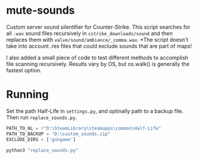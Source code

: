 # mute-sounds
 Custom server sound silentifier for Counter-Strike.
 This script searches for all `.wav` sound files recursively in `cstrike_downloads/sound` and then replaces them with `valve/sound/ambiance/_comma.wav`.
 *The script doesn't take into account .res files that could exclude sounds that are part of maps!

I also added a small piece of code to test different methods to accomplish file scanning recursively. Results vary by OS, but os.walk() is generally the fastest option.

# Running
Set the path Half-Life in `settings.py`, and optinally path to a backup file. Then run `replace_sounds.py`.

```python
PATH_TO_HL = r"D:\SteamLibrary\steamapps\common\Half-Life"
PATH_TO_BACKUP = "D:\custom_sounds.zip"
EXCLUDE_DIRS = ['gungame']
```
```sh
python3 "replace_sounds.py"
```
